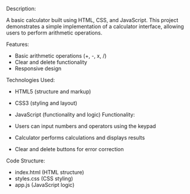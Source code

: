 Description:

A basic calculator built using HTML, CSS, and JavaScript. This project demonstrates a simple implementation of a calculator interface, allowing users to perform arithmetic operations.


Features:

- Basic arithmetic operations (+, -, x, /)
- Clear and delete functionality
- Responsive design


Technologies Used:

- HTML5 (structure and markup)
- CSS3 (styling and layout)
- JavaScript (functionality and logic)
Functionality:

- Users can input numbers and operators using the keypad
- Calculator performs calculations and displays results
- Clear and delete buttons for error correction


Code Structure:

- index.html (HTML structure)
- styles.css (CSS styling)
- app.js (JavaScript logic)

